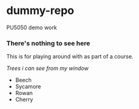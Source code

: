 # dummy-repo
PU5050 demo work

### There's nothing to see here ###
This is for playing around with as part of a course.

*Trees i can see from my window*
- Beech
- Sycamore
- Rowan
- Cherry
